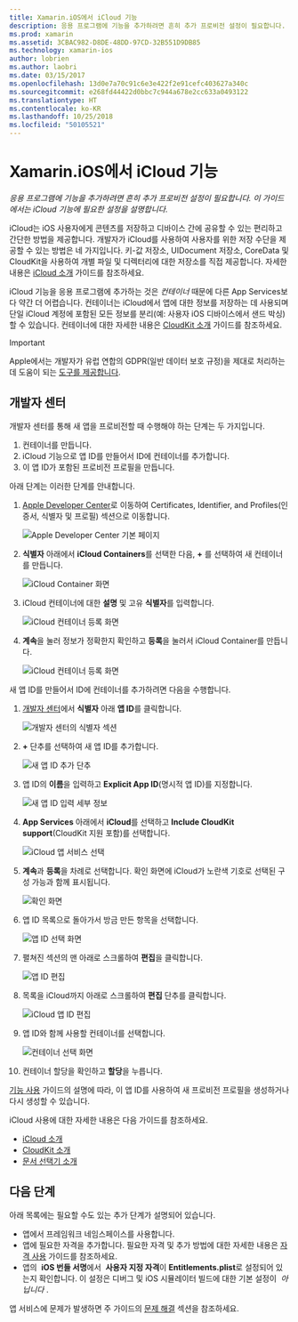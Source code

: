 ```yaml
---
title: Xamarin.iOS에서 iCloud 기능
description: 응용 프로그램에 기능을 추가하려면 흔히 추가 프로비전 설정이 필요합니다. 이 가이드에서는 iCloud 기능에 필요한 설정을 설명합니다.
ms.prod: xamarin
ms.assetid: 3CBAC982-D8DE-48DD-97CD-32B551D9DB85
ms.technology: xamarin-ios
author: lobrien
ms.author: laobri
ms.date: 03/15/2017
ms.openlocfilehash: 13d0e7a70c91c6e3e422f2e91cefc403627a340c
ms.sourcegitcommit: e268fd44422d0bbc7c944a678e2cc633a0493122
ms.translationtype: HT
ms.contentlocale: ko-KR
ms.lasthandoff: 10/25/2018
ms.locfileid: "50105521"
---
```

# <a name="icloud-capabilities-in-xamarinios"></a>Xamarin.iOS에서 iCloud 기능

_응용 프로그램에 기능을 추가하려면 흔히 추가 프로비전 설정이 필요합니다. 이 가이드에서는 iCloud 기능에 필요한 설정을 설명합니다._

iCloud는 iOS 사용자에게 콘텐츠를 저장하고 디바이스 간에 공유할 수 있는 편리하고 간단한 방법을 제공합니다. 개발자가 iCloud를 사용하여 사용자를 위한 저장 수단을 제공할 수 있는 방법은 네 가지입니다. 키-값 저장소, UIDocument 저장소, CoreData 및 CloudKit을 사용하여 개별 파일 및 디렉터리에 대한 저장소를 직접 제공합니다. 자세한 내용은 [iCloud 소개](~/ios/data-cloud/introduction-to-icloud.md) 가이드를 참조하세요.

iCloud 기능을 응용 프로그램에 추가하는 것은 _컨테이너_ 때문에 다른 App Services보다 약간 더 어렵습니다. 컨테이너는 iCloud에서 앱에 대한 정보를 저장하는 데 사용되며 단일 iCloud 계정에 포함된 모든 정보를 분리(예: 사용자 iOS 디바이스에서 샌드 박싱)할 수 있습니다. 컨테이너에 대한 자세한 내용은 [CloudKit 소개](~/ios/data-cloud/intro-to-cloudkit.md) 가이드를 참조하세요.

> [!IMPORTANT]
> Apple에서는 개발자가 유럽 연합의 GDPR(일반 데이터 보호 규정)을 제대로 처리하는 데 도움이 되는 [도구를 제공합니다](https://developer.apple.com/support/allowing-users-to-manage-data/).

<a name="icloud-developer-center" />

## <a name="developer-center"></a>개발자 센터

개발자 센터를 통해 새 앱을 프로비전할 때 수행해야 하는 단계는 두 가지입니다.

1.  컨테이너를 만듭니다.
2.  iCloud 기능으로 앱 ID를 만들어서 ID에 컨테이너를 추가합니다.
3. 이 앱 ID가 포함된 프로비전 프로필을 만듭니다.

아래 단계는 이러한 단계를 안내합니다.

1.  [Apple Developer Center](https://developer.apple.com/account/)로 이동하여 Certificates, Identifier, and Profiles(인증서, 식별자 및 프로필) 섹션으로 이동합니다. 
    
     ![Apple Developer Center 기본 페이지](icloud-capabilities-images/image22.png)

2.  **식별자** 아래에서 **iCloud Containers**를 선택한 다음, **+** 를 선택하여 새 컨테이너를 만듭니다.  
    
    ![iCloud Container 화면](icloud-capabilities-images/image23.png)

3.  iCloud 컨테이너에 대한 **설명** 및 고유 **식별자**를 입력합니다. 
    
    ![iCloud 컨테이너 등록 화면](icloud-capabilities-images/image24.png)

4.  **계속**을 눌러 정보가 정확한지 확인하고 **등록**을 눌러서 iCloud Container를 만듭니다.  
    
    ![iCloud 컨테이너 등록 화면](icloud-capabilities-images/image25.png)

새 앱 ID를 만들어서 ID에 컨테이너를 추가하려면 다음을 수행합니다.

1.  [개발자 센터](https://developer.apple.com/account/)에서 **식별자** 아래 **앱 ID**를 클릭합니다. 
    
    ![개발자 센터의 식별자 섹션](icloud-capabilities-images/image26.png)

2.  **+** 단추를 선택하여 새 앱 ID를 추가합니다. 
    
    ![새 앱 ID 추가 단추](icloud-capabilities-images/image27.png)

3.  앱 ID의 **이름**을 입력하고 **Explicit App ID**(명시적 앱 ID)를 지정합니다.
    
    ![새 앱 ID 입력 세부 정보](icloud-capabilities-images/image28.png)

4.  **App Services** 아래에서 **iCloud**를 선택하고 **Include CloudKit support**(CloudKit 지원 포함)를 선택합니다.
    
    ![iCloud 앱 서비스 선택](icloud-capabilities-images/image29.png)

5.  **계속**과 **등록**을 차례로 선택합니다. 확인 화면에 iCloud가 노란색 기호로 선택된 구성 가능과 함께 표시됩니다.   
    
    ![확인 화면](icloud-capabilities-images/image30.png)

6.  앱 ID 목록으로 돌아가서 방금 만든 항목을 선택합니다. 
    
    ![앱 ID 선택 화면](icloud-capabilities-images/image31.png)

7.  펼쳐진 섹션의 맨 아래로 스크롤하여 **편집**을 클릭합니다.
    
    ![앱 ID 편집](icloud-capabilities-images/image32.png)

8.  목록을 iCloud까지 아래로 스크롤하여 **편집** 단추를 클릭합니다.  
    
    ![iCloud 앱 ID 편집](icloud-capabilities-images/image33.png)

9.  앱 ID와 함께 사용할 컨테이너를 선택합니다.  
    
    ![컨테이너 선택 화면](icloud-capabilities-images/image34.png)

10. 컨테이너 할당을 확인하고 **할당**을 누릅니다.
 
[기능 사용](~/ios/deploy-test/provisioning/capabilities/index.md) 가이드의 설명에 따라, 이 앱 ID를 사용하여 새 프로비전 프로필을 생성하거나 다시 생성할 수 있습니다. 

iCloud 사용에 대한 자세한 내용은 다음 가이드를 참조하세요.

*   [iCloud 소개](~/ios/data-cloud/introduction-to-icloud.md)
*   [CloudKit 소개](~/ios/data-cloud/intro-to-cloudkit.md)
*   [문서 선택기 소개](~/ios/platform/document-picker.md)

## <a name="next-steps"></a>다음 단계
 
아래 목록에는 필요할 수도 있는 추가 단계가 설명되어 있습니다.

* 앱에서 프레임워크 네임스페이스를 사용합니다.
* 앱에 필요한 자격을 추가합니다. 필요한 자격 및 추가 방법에 대한 자세한 내용은 [자격 사용](~/ios/deploy-test/provisioning/entitlements.md) 가이드를 참조하세요.
* 앱의  **iOS 번들 서명**에서  **사용자 지정 자격**이 **Entitlements.plist**로 설정되어 있는지 확인합니다. 이 설정은 디버그 및 iOS 시뮬레이터 빌드에 대한 기본 설정이  _아닙니다_ .

앱 서비스에 문제가 발생하면 주 가이드의 [문제 해결](~/ios/deploy-test/provisioning/capabilities/index.md) 섹션을 참조하세요.